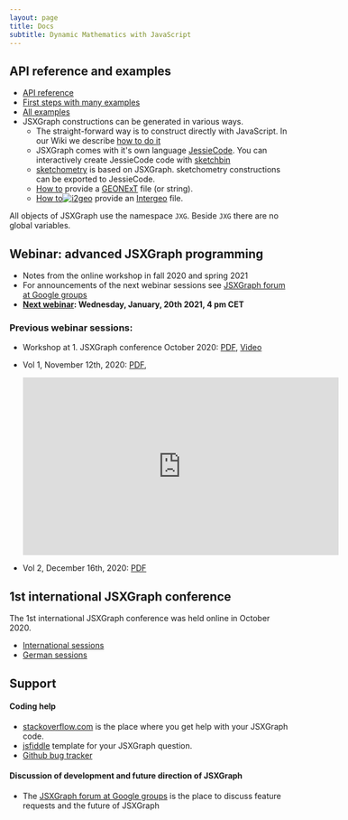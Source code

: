 ```yaml
---
layout: page
title: Docs
subtitle: Dynamic Mathematics with JavaScript
---
```

## API reference and examples

* [API reference](/docs/index.html)
* [First steps with many examples](/wiki/index.php/Documentation)
* [All examples](/wiki/index.php/Category:Examples)
* JSXGraph constructions can be generated in various ways.
    * The straight-forward way is to construct directly with JavaScript. In our Wiki we describe [how to do it](//jsxgraph.uni-bayreuth.de/wiki/index.php/Documentation)
    * JSXGraph comes with it's own language [JessieCode](../docs_jessiecode/). You can interactively create JessieCode code with [sketchbin](https://bin.sketchometry.org)
    * [sketchometry](//sketchometry.org) is based on JSXGraph. sketchometry constructions can be exported to JessieCode.
    * [How to](//jsxgraph.org/wiki/index.php/Displaying_GEONExT_constructions) provide a <a href="//geonext.de" target="_blank">GEONExT</a> file (or string). 
    * [How to](//jsxgraph.org/wiki/index.php/Displaying_Intergeo_constructions)[<img  src="//geonext.uni-bayreuth.de/uploads/pics/Banner-Button_120x60_v2_0.png" alt="i2geo" />](http://i2geo.net) provide an <a href="//i2geo.net/" target="_blank">Intergeo</a> file.

All objects of JSXGraph use the namespace `JXG`. Beside `JXG` there are no global variables.

## Webinar: advanced JSXGraph programming

* Notes from the online workshop in fall 2020 and spring 2021
* For announcements of the next webinar sessions see [JSXGraph forum at Google groups](https://groups.google.com/forum/#!forum/jsxgraph)
* **[Next webinar](/wp/2021-01-13-webinar-3/): Wednesday, January, 20th 2021, 4 pm CET**

### Previous webinar sessions:

* Workshop at 1. JSXGraph conference October 2020: [PDF](/webinar/advanced.pdf), [Video](https://jsxgraph.org/conf/program)
* Vol 1, November 12th, 2020: [PDF](/webinar/advanced1.pdf), 

    <iframe width="560" height="315" src="https://www.youtube.com/embed/s3sUJualJJ0" frameborder="0" allow="accelerometer; autoplay; clipboard-write; encrypted-media; gyroscope; picture-in-picture" allowfullscreen></iframe>

* Vol 2, December 16th, 2020: [PDF](/webinar/advanced2.pdf)
<!--
[Zoom link](https://uni-bayreuth.zoom.us/j/92956928761?pwd=VmFaRTNhbUdmQ3g3dFp4amJQT0hPUT09) 
-->

## 1st international JSXGraph conference

The 1st international JSXGraph conference was held online in October 2020. 

* [International sessions](https://jsxgraph.org/conf)
* [German sessions](https://jsxgraph.org/conf.de)

## Support

#### Coding help
* [stackoverflow.com](https://stackoverflow.com/search?tab=newest&q=jsxgraph) is the place where you get help with your JSXGraph code.
* [jsfiddle](https://jsfiddle.net/dr63zumf/1/) template for your JSXGraph question.
* [Github bug tracker](https://github.com/jsxgraph/jsxgraph/issues)

#### Discussion of development and future direction of JSXGraph
* The [JSXGraph forum at Google groups](https://groups.google.com/forum/#!forum/jsxgraph) is the place to discuss feature requests and the future of JSXGraph
